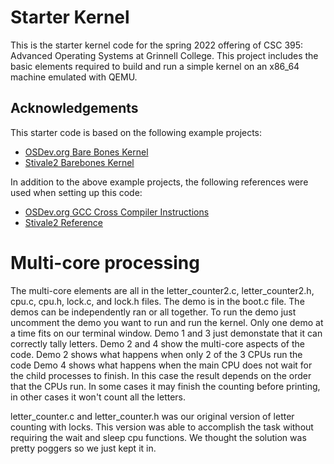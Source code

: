 # Starter Kernel

This is the starter kernel code for the spring 2022 offering of CSC 395: Advanced Operating Systems at Grinnell College. This project includes the basic elements required to build and run a simple kernel on an x86_64 machine emulated with QEMU.

## Acknowledgements

This starter code is based on the following example projects:

- [OSDev.org Bare Bones Kernel](https://wiki.osdev.org/Bare_bones)
- [Stivale2 Barebones Kernel](https://github.com/stivale/stivale2-barebones)

In addition to the above example projects, the following references were used when setting up this code:

- [OSDev.org GCC Cross Compiler Instructions](https://wiki.osdev.org/GCC_Cross-Compiler)
- [Stivale2 Reference](https://github.com/stivale/stivale/blob/master/STIVALE2.md)

# Multi-core processing

The multi-core elements are all in the letter_counter2.c, letter_counter2.h, cpu.c, cpu.h, lock.c, and lock.h files.
The demo is in the boot.c file. The demos can be independently ran or all together.
To run the demo just uncomment the demo you want to run and run the kernel. Only one demo at a time fits on our terminal window.
Demo 1 and 3 just demonstate that it can correctly tally letters.
Demo 2 and 4 show the multi-core aspects of the code. Demo 2 shows what happens when only 2 of the 3 CPUs run the code
Demo 4 shows what happens when the main CPU does not wait for the child processes to finish. In this case the result depends
on the order that the CPUs run. In some cases it may finish the counting before printing, in other cases it won't count all the letters.

letter_counter.c and letter_counter.h was our original version of letter counting with locks. This version was able to accomplish
the task without requiring the wait and sleep cpu functions. We thought the solution was pretty poggers so we just kept it in.
